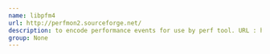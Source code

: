```yaml
---
name: libpfm4
url: http://perfmon2.sourceforge.net/
description: to encode performance events for use by perf tool. URL : http://perfmon2.sourceforge.net/ Groups : None
group: None
---
```

